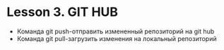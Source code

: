 # **Lesson 3. GIT HUB**
* Команда git push-отправить измененный репозиторий на git hub
* Команда git pull-загрузить изменения на локальный репозиторий 
